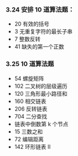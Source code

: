 ### 3.24 安排 10 道算法题：

- 20 有效的括号
- 3 无重复字符的最长子串
- 7 整数反转
- 41 缺失的第一个正数

### 3.25 10 道算法题
- 54 螺旋矩阵
- 102 二叉树的层级遍历
- 120 三角形最小路径和
- 160 相交链表
- 206 反转链表
- 704 二分查找
- 链表中倒数第 k 个节点
- 15 三数之和
- 72 编辑距离
- 142 环形链表 II